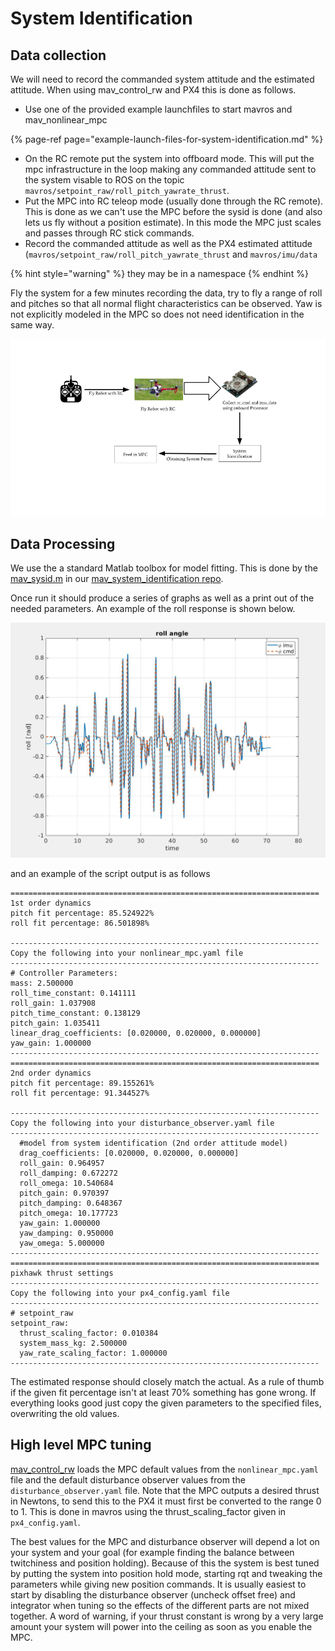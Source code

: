 # System Identification

## Data collection

We will need to record the commanded system attitude and the estimated attitude. When using mav\_control\_rw and PX4 this is done as follows.

* Use one of the provided example launchfiles to start mavros and mav\_nonlinear\_mpc

{% page-ref page="example-launch-files-for-system-identification.md" %}

* On the RC remote put the system into offboard mode. This will put the mpc infrastructure in the loop making any commanded attitude sent to the system visable to ROS on the topic `mavros/setpoint_raw/roll_pitch_yawrate_thrust`.
* Put the MPC into RC teleop mode \(usually done through the RC remote\). This is done as we can't use the MPC before the sysid is done \(and also lets us fly without a position estimate\). In this mode the MPC just scales and passes through RC stick commands.
* Record the commanded attitude as well as the PX4 estimated attitude \(`mavros/setpoint_raw/roll_pitch_yawrate_thrust` and `mavros/imu/data`

{% hint style="warning" %}
they may be in a namespace
{% endhint %}

Fly the system for a few minutes recording the data, try to fly a range of roll and pitches so that all normal flight characteristics can be observed. Yaw is not explicitly modeled in the MPC so does not need identification in the same way.

![Process for system identification](../../.gitbook/assets/untitled-presentation.png)

## Data Processing

We use the a standard Matlab toolbox for model fitting. This is done by the [mav\_sysid.m](https://github.com/ethz-asl/mav_system_identification/blob/master/mav_sysid/mav_sysid.m) in our [mav\_system\_identification repo](https://github.com/ethz-asl/mav_system_identification).

Once run it should produce a series of graphs as well as a print out of the needed parameters. An example of the roll response is shown below.

![](../../.gitbook/assets/68747470733a2f2f692e696d6775722e636f6d2f45627931474c372e6a7067.jpeg)

and an example of the script output is as follows

```text
=====================================================================
1st order dynamics
pitch fit percentage: 85.524922%
roll fit percentage: 86.501898%

---------------------------------------------------------------------
Copy the following into your nonlinear_mpc.yaml file
---------------------------------------------------------------------
# Controller Parameters:
mass: 2.500000
roll_time_constant: 0.141111
roll_gain: 1.037908
pitch_time_constant: 0.138129
pitch_gain: 1.035411
linear_drag_coefficients: [0.020000, 0.020000, 0.000000]
yaw_gain: 1.000000
---------------------------------------------------------------------
=====================================================================
2nd order dynamics
pitch fit percentage: 89.155261%
roll fit percentage: 91.344527%

---------------------------------------------------------------------
Copy the following into your disturbance_observer.yaml file
---------------------------------------------------------------------
  #model from system identification (2nd order attitude model)
  drag_coefficients: [0.020000, 0.020000, 0.000000]
  roll_gain: 0.964957
  roll_damping: 0.672272
  roll_omega: 10.540684
  pitch_gain: 0.970397
  pitch_damping: 0.648367
  pitch_omega: 10.177723
  yaw_gain: 1.000000
  yaw_damping: 0.950000
  yaw_omega: 5.000000
---------------------------------------------------------------------
=====================================================================
pixhawk thrust settings
---------------------------------------------------------------------
Copy the following into your px4_config.yaml file
---------------------------------------------------------------------
# setpoint_raw
setpoint_raw:
  thrust_scaling_factor: 0.010384
  system_mass_kg: 2.500000
  yaw_rate_scaling_factor: 1.000000
---------------------------------------------------------------------
```

The estimated response should closely match the actual. As a rule of thumb if the given fit percentage isn't at least 70% something has gone wrong. If everything looks good just copy the given parameters to the specified files, overwriting the old values.

## High level MPC tuning

[mav\_control\_rw](https://github.com/ethz-asl/mav_control_rw) loads the MPC default values from the `nonlinear_mpc.yaml` file and the default disturbance observer values from the `disturbance_observer.yaml` file. Note that the MPC outputs a desired thrust in Newtons, to send this to the PX4 it must first be converted to the range 0 to 1. This is done in mavros using the thrust\_scaling\_factor given in `px4_config.yaml`.

The best values for the MPC and disturbance observer will depend a lot on your system and your goal \(for example finding the balance between twitchiness and position holding\). Because of this the system is best tuned by putting the system into position hold mode, starting rqt and tweaking the parameters while giving new position commands. It is usually easiest to start by disabling the disturbance observer \(uncheck offset free\) and integrator when tuning so the effects of the different parts are not mixed together. A word of warning, if your thrust constant is wrong by a very large amount your system will power into the ceiling as soon as you enable the MPC.

